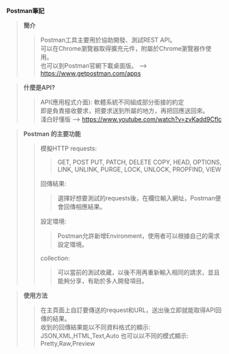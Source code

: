 **Postman筆記**  

>**簡介**  
>>Postman工具主要用於協助開發、測試REST API。  
>>可以在Chrome瀏覽器取得擴充元件，附屬於Chrome瀏覽器作使用。  
>>也可以到Postman官網下載桌面版。 -->  https://www.getpostman.com/apps  

>**什麼是API?**
>>API(應用程式介面): 軟體系統不同組成部分銜接的約定  
>>即是負責接收要求，把要求送到所屬的地方，再把回應送回來。  
>>淺白好懂版 --> https://www.youtube.com/watch?v=zvKadd9Cflc  

>**Postman 的主要功能**
>>模擬HTTP requests:  
>>>GET, POST PUT, PATCH, DELETE COPY, HEAD, OPTIONS, LINK, UNLINK, PURGE, LOCK, UNLOCK, PROPFIND, VIEW  
>>
>>回傳結果:  
>>>選擇好想要測試的requests後，在欄位輸入網址，Postman便會回傳相應結果。  
>>
>>設定環境:  
>>>Postman允許新增Environment，使用者可以根據自己的需求設定環境。  
>>
>>collection:  
>>>可以當前的測試收藏，以後不用再重新輸入相同的請求，並且能夠分享，有助於多人開發項目。

>**使用方法**  
>>在主頁面上自訂要傳送的request和URL，送出後立即就能取得API回傳的結果。  
>>收到的回傳結果能以不同資料格式的顯示: JSON,XML,HTML,Text,Auto
>>也可以以不同的模式顯示: Pretty,Raw,Preview
